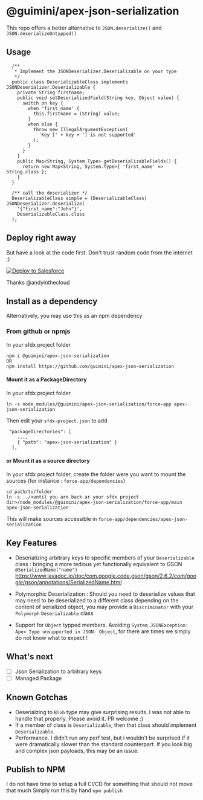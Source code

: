 # @guimini/apex-json-serialization

This repo offers a better alternative to `JSON.deserialize()` and `JSON.deserializeUntypped()`

## Usage

```
  /**
   * Implement the JSONDeserializer.Deserializable on your type
   */
  public class DeserializableClass implements JSONDeserializer.Deserializable {
    private String firstname;
    public void setDeserializedField(String key, Object value) {
      switch on key {
        when 'first_name' {
          this.firstname = (String) value;
        }
        when else {
          throw new IllegalArgumentException(
            'Key [' + key + '] is not supported'
          );
        }
      }
    }
    public Map<String, System.Type> getDeserializableFields() {
      return new Map<String, System.Type>{ 'first_name' => String.class };
    }
  }

  /** call the deserializer */
  DeserializableClass simple = (DeserializableClass) JSONDeserializer.deserialize(
    '{"first_name":"John"}',
    DeserializableClass.class
  );
```

## Deploy right away

But have a look at the code first. Don't trust random code from the internet ;)

<a href="https://githubsfdeploy.herokuapp.com?owner=guiminie&repo=apex-json-serialization&ref=main">
  <img alt="Deploy to Salesforce"
       src="https://raw.githubusercontent.com/afawcett/githubsfdeploy/master/src/main/webapp/resources/img/deploy.png">
</a>

Thanks @andyinthecloud

## Install as a dependency

Alternatively, you may use this as an npm dependency

### From github or npmjs

In your sfdx project folder

```
npm i @guimini/apex-json-serialization
OR
npm install https://github.com/guimini/apex-json-serialization
```

#### Mount it as a PackageDirectory

In your sfdx project folder

```
ln -s node_modules/@guimini/apex-json-serialization/force-app apex-json-serialization
```

Then edit your `sfdx-project.json` to add

```
 "packageDirectories": [
    ...,
    { "path": "apex-json-serialization" }
  ],
```

#### or Mount it as a source directory

In your sfdx project folder, create the folder were you want to mount the sources (for instance : `force-app/dependencies`)

```
cd path/to/folder
ln -s ../<until you are back ar your sfdx project dir>/node_modules/@guimini/apex-json-serialization/force-app/main apex-json-serialization
```

This will make sources accessible in `force-app/dependencies/apex-json-serialization`

## Key Features

- Deserializing arbitrary keys to specific members of your `Deserializable` class : bringing a more tedious yet functionally equivalent to GSON `@SerializedName("name")` https://www.javadoc.io/doc/com.google.code.gson/gson/2.6.2/com/google/gson/annotations/SerializedName.html

- Polymorphic Deserialization : Should you need to deserialize values that may need to be deserialized to a different class depending on the content of serialized object, you may provide a `Discriminator` with your `Polymorph` `Deserializable` class

- Support for `Object` typped members. Avoiding `System.JSONException: Apex Type unsupported in JSON: Object`, for there are times we simply do not know what to expect !

## What's next

- [ ] Json Serialization to arbitrary keys
- [ ] Managed Package

## Known Gotchas

- Deserialzing to `Blob` type may give surprising results. I was not able to handle that properly. Please avoid it. PR welcome :)
- If a member of class is `Deserializable`, then that class should implement `Deserializable`.
- Performance. I didn't run any perf test, but i wouldn't be surprised if it were dramatically slower than the standard counterpart. If you look big and complex json payloads, this may be an issue.

## Publish to NPM

I do not have time to setup a full CI/CD for something that should not move that much
Simply run this by hand
`npm publish`
